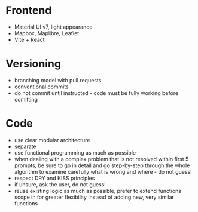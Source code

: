 # Frontend
- Material UI v7, light appearance
- Mapbox, Maplibre, Leaflet
- Vite + React

# Versioning
- branching model with pull requests
- conventional commits
- do not commit until instructed - code must be fully working before comitting

# Code
- use clear modular architecture
- separate 
- use functional programming as much as possible
- when dealing with a complex problem that is not resolved within first 5 prompts, be sure to go in detail and go step-by-step through the whole algorithm to examine carefully what is wrong and where - do not guess!
- respect DRY and KISS principles
- if unsure, ask the user, do not guess!
- reuse existing logic as much as possible, prefer to extend functions scope in for greater flexibility instead of adding new, very similar functions